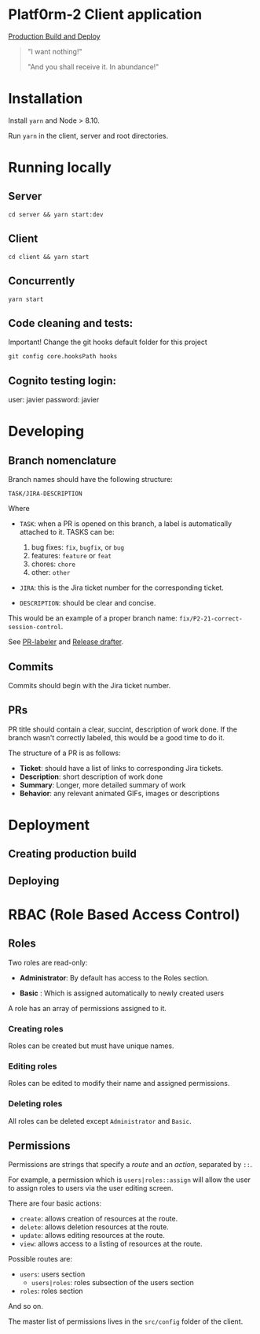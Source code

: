 # Platf0rm-2 Client application

[Production Build and Deploy](https://github.com/AdScribe/platf0rm-2/workflows/Production%20Build%20and%20Deploy/badge.svg)

> "I want nothing!"
>
> "And you shall receive it. In abundance!"

# Installation

Install `yarn` and Node > 8.10.

Run `yarn` in the client, server and root directories.

# Running locally

## Server

`cd server && yarn start:dev`

## Client

`cd client && yarn start`

## Concurrently

`yarn start`

## Code cleaning and tests:
Important! Change the git hooks default folder for this project
```
git config core.hooksPath hooks
```

## Cognito testing login:
user: javier
password: javier

# Developing

## Branch nomenclature

Branch names should have the following structure:

```
TASK/JIRA-DESCRIPTION
```

Where

* `TASK`: when a PR is opened on this branch, a label is automatically attached to it. TASKS can be:
  
  1. bug fixes: `fix`, `bugfix`, or `bug`
  2. features: `feature` or `feat`
  3. chores: `chore`
  4. other: `other`

* `JIRA`: this is the Jira ticket number for the corresponding ticket.
* `DESCRIPTION`: should be clear and concise.

This would be an example of a proper branch name: `fix/P2-21-correct-session-control`.

See [PR-labeler](https://github.com/TimonVS/pr-labeler-action) and [Release drafter](https://github.com/release-drafter/release-drafter).

## Commits

Commits should begin with the Jira ticket number.

## PRs

PR title should contain a clear, succint, description of work done. If the branch wasn't correctly labeled, this would be a good time to do it.

The structure of a PR is as follows:

- **Ticket**: should have a list of links to corresponding Jira tickets.
- **Description**: short description of work done
- **Summary**: Longer, more detailed summary of work
- **Behavior**: any relevant animated GIFs, images or descriptions

# Deployment

## Creating production build

## Deploying

# RBAC (Role Based Access Control)

## Roles

Two roles are read-only:

* **Administrator**: By default has access to the Roles section.

* **Basic** : Which is assigned automatically to newly created users

A role has an array of permissions assigned to it.

### Creating roles
Roles can be created but must have unique names.

### Editing roles
Roles can be edited to modify their name and assigned permissions.

### Deleting roles
All roles can be deleted except `Administrator` and `Basic`.

## Permissions

Permissions are strings that specify a _route_ and an _action_, separated by `::`.


For example, a permission which is
`users|roles::assign` will allow the user to assign roles to users via the user editing screen.

There are four basic actions:
- `create`: allows creation of resources at the route.
- `delete`: allows deletion resources at the route.
- `update`: allows editing resources at the route.
- `view`: allows access to a listing of resources at the route.

Possible routes are:
- `users`: users section
  - `users|roles`: roles subsection of the users section
- `roles`: roles section

And so on.

The master list of permissions lives in the `src/config` folder of the client.
